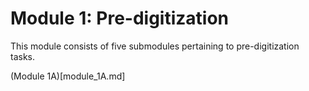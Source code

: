 # Module 1: Pre-digitization

This module consists of five submodules pertaining to pre-digitization tasks.

(Module 1A)[module_1A.md]
